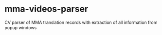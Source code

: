 # mma-videos-parser
CV parser of MMA translation records with extraction of all information from popup windows
